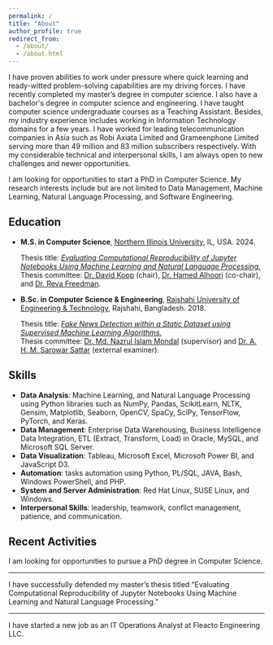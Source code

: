 ```yaml
---
permalink: /
title: "About"
author_profile: true
redirect_from: 
  - /about/
  - /about.html
---
```


I have proven abilities to work under pressure where quick learning and ready-witted problem-solving capabilities are my driving forces. I have recently completed my master’s degree in computer science. I also have a bachelor's degree in computer science and engineering. I have taught computer science undergraduate courses as a Teaching Assistant. Besides, my industry experience includes working in Information Technology domains for a few years. I have worked for leading telecommunication companies in Asia such as Robi Axiata Limited and Grameenphone Limited serving more than 49 million and 83 million subscribers respectively. With my considerable technical and interpersonal skills, I am always open to new challenges and newer opportunities.

I am looking for opportunities to start a PhD in Computer Science. My research interests include but are not limited to Data Management, Machine Learning, Natural Language Processing, and Software Engineering. 

Education
---------
* **M.S. in Computer Science**, [Northern Illinois University](https://www.niu.edu/index.shtml), IL, USA. 2024.
  
  Thesis title: _[Evaluating Computational Reproducibility of Jupyter Notebooks Using Machine Learning and Natural Language Processing.](https://www.proquest.com/docview/3100751446)_  
  Thesis committee: [Dr. David Koop](https://faculty.cs.niu.edu/~dakoop/) (chair), [Dr. Hamed Alhoori](https://alhoori.github.io/) (co-chair), and [Dr. Reva Freedman](https://faculty.cs.niu.edu/~freedman/).
* **B.Sc. in Computer Science & Engineering**, [Rajshahi University of Engineering & Technology](https://www.ruet.ac.bd/), Rajshahi, Bangladesh. 2018.
  
  Thesis title: _[Fake News Detection within a Static Dataset using Supervised Machine Learning Algorithms.](https://drive.google.com/file/d/1oB37kZCG0zfEIKg_D_zRgzfonTHlVYEM/view)_  
  Thesis committee: [Dr. Md. Nazrul Islam Mondal](https://www.cse.ruet.ac.bd/mondal) (supervisor) and [Dr. A. H. M. Sarowar Sattar](https://www.cse.ruet.ac.bd/sarowar) (external examiner).

Skills
------
* **Data Analysis**: Machine Learning, and Natural Language Processing using Python libraries such as NumPy, Pandas, ScikitLearn, NLTK, Gensim, Matplotlib, Seaborn, OpenCV, SpaCy, SciPy, TensorFlow, PyTorch, and Keras.
* **Data Management**: Enterprise Data Warehousing, Business Intelligence Data Integration, ETL (Extract, Transform, Load) in
Oracle, MySQL, and Microsoft SQL Server.
* **Data Visualization**: Tableau, Microsoft Excel, Microsoft Power BI, and JavaScript D3.
* **Automation**: tasks automation using Python, PL/SQL, JAVA, Bash, Windows PowerShell, and PHP.
* **System and Server Administration**: Red Hat Linux, SUSE Linux, and Windows.
* **Interpersonal Skills**: leadership, teamwork, conflict management, patience, and communication.

Recent Activities
-----------------

I am looking for opportunities to pursue a PhD degree in Computer Science.

------
I have successfully defended my master’s thesis titled “Evaluating Computational Reproducibility of Jupyter Notebooks Using Machine Learning and Natural Language Processing.”

------
I have started a new job as an IT Operations Analyst at Fleacto Engineering LLC. 


